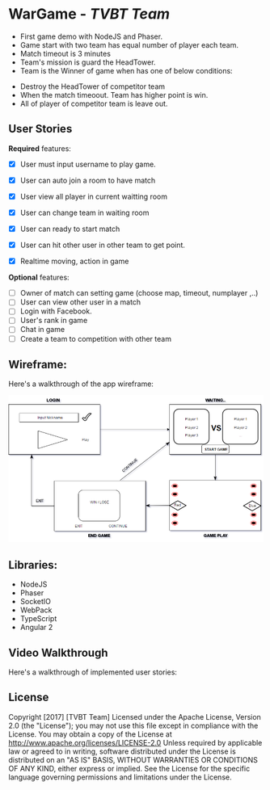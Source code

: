 # WarGame - *TVBT Team*
 - First game demo with NodeJS and Phaser.
 - Game start with two team has equal number of player each team.
 - Match timeout is 3 minutes
 - Team's mission is guard the HeadTower.
 - Team is the Winner of game when has one of below conditions:
  + Destroy the HeadTower of competitor team
  + When the match timeoout. Team has higher point is win.
  + All of player of competitor team is leave out.

## User Stories
**Required** features:
- [x] User must input username to play game.
- [x] User can auto join a room to have match
- [x] User view all player in current waitting room
- [x] User can change team in waiting room
- [x] User can ready to start match
- [x] User can hit other user in other team to get point.
- [x] Realtime moving, action in game


**Optional** features:
- [ ] Owner of match can setting game (choose map, timeout, numplayer ,..)
- [ ] User can view other user in a match
- [ ] Login with Facebook.
- [ ] User's rank in game
- [ ] Chat in game
- [ ] Create a team to competition with other team

## Wireframe:

Here's a walkthrough of the app wireframe:

<img src='https://github.com/TVBT/WarGame/blob/master/docs/flow.png' title='Wireframe Walkthrough' width='' alt='Wireframe Walkthrough' />


## Libraries:
- NodeJS
- Phaser
- SocketIO
- WebPack
- TypeScript
- Angular 2


## Video Walkthrough

Here's a walkthrough of implemented user stories:




## License
Copyright [2017] [TVBT Team]
Licensed under the Apache License, Version 2.0 (the "License");
you may not use this file except in compliance with the License.
You may obtain a copy of the License at
http://www.apache.org/licenses/LICENSE-2.0
Unless required by applicable law or agreed to in writing, software
distributed under the License is distributed on an "AS IS" BASIS,
WITHOUT WARRANTIES OR CONDITIONS OF ANY KIND, either express or implied.
See the License for the specific language governing permissions and
limitations under the License.
